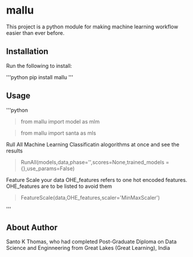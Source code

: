 # mallu

This project is a python module for making machine learning workflow easier than ever before.

## Installation

Run the following to install:

'''python
pip install mallu
'''

## Usage

'''python
> from mallu import model as mlm

> from mallu import santa as mls

Rull All Machine Learning Classificatin alogorithms at once and see the results

> RunAll(models,data,phase='',scores=None,trained_models = {},use_params=False)

Feature Scale your data OHE_features refers to one hot encoded features. OHE_features are to be listed to avoid them

> FeatureScale(data,OHE_features,scaler='MinMaxScaler')


'''

## About Author

Santo K Thomas, who had completed Post-Graduate Diploma on Data Science and Enginneering from Great Lakes (Great Learning), India

